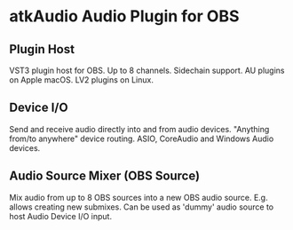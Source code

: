 # atkAudio Audio Plugin for OBS

## Plugin Host
VST3 plugin host for OBS.
Up to 8 channels.
Sidechain support.
AU plugins on Apple macOS.
LV2 plugins on Linux.

## Device I/O
Send and receive audio directly into and from audio devices.
"Anything from/to anywhere" device routing.
ASIO, CoreAudio and Windows Audio devices.

## Audio Source Mixer (OBS Source)
Mix audio from up to 8 OBS sources into a new OBS audio source.
E.g. allows creating new submixes.
Can be used as 'dummy' audio source to host Audio Device I/O input.
